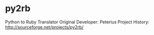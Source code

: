 # py2rb
Python to Ruby Translator
Original Developer: Peterius
Project History: http://sourceforge.net/projects/py2rb/
